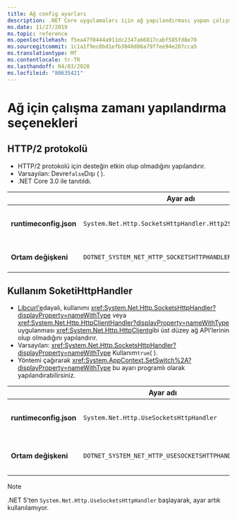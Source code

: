 ```yaml
---
title: Ağ config ayarları
description: .NET Core uygulamaları için ağ yapılandırması yapan çalışma zamanı ayarları hakkında bilgi edinin.
ms.date: 11/27/2019
ms.topic: reference
ms.openlocfilehash: f5ea47f0444a911dc2347a66817cabf585fd8e70
ms.sourcegitcommit: 1c1a1f9ec0bd1efb3040d86a79f7ee94e207cca5
ms.translationtype: MT
ms.contentlocale: tr-TR
ms.lasthandoff: 04/03/2020
ms.locfileid: "80635421"
---
```

# <a name="run-time-configuration-options-for-networking"></a>Ağ için çalışma zamanı yapılandırma seçenekleri

## <a name="http2-protocol"></a>HTTP/2 protokolü

- HTTP/2 protokolü için desteğin etkin olup olmadığını yapılandırır.
- Varsayılan: Devre`false`Dışı ( ).
- .NET Core 3.0 ile tanıtıldı.

| | Ayar adı | Değerler |
| - | - | - |
| **runtimeconfig.json** | `System.Net.Http.SocketsHttpHandler.Http2Support` | `false`- engelli<br/>`true`- etkin |
| **Ortam değişkeni** | `DOTNET_SYSTEM_NET_HTTP_SOCKETSHTTPHANDLER_HTTP2SUPPORT` | `0`- engelli<br/>`1`- etkin |

## <a name="usesocketshttphandler"></a>Kullanım SoketiHttpHandler

- [Libcurl'e](https://curl.haxx.se/libcurl/)dayalı, kullanımı <xref:System.Net.Http.SocketsHttpHandler?displayProperty=nameWithType> veya <xref:System.Net.Http.HttpClientHandler?displayProperty=nameWithType> uygulanması <xref:System.Net.Http.HttpClient>gibi üst düzey ağ API'lerinin olup olmadığını yapılandırır.
- Varsayılan: <xref:System.Net.Http.SocketsHttpHandler?displayProperty=nameWithType> Kullanım`true`( ).
- Yöntemi çağırarak <xref:System.AppContext.SetSwitch%2A?displayProperty=nameWithType> bu ayarı programlı olarak yapılandırabilirsiniz.

| | Ayar adı | Değerler |
| - | - | - |
| **runtimeconfig.json** | `System.Net.Http.UseSocketsHttpHandler` | `true`- kullanımını sağlar<xref:System.Net.Http.SocketsHttpHandler><br/>`false`- kullanımını sağlar<xref:System.Net.Http.HttpClientHandler> |
| **Ortam değişkeni** | `DOTNET_SYSTEM_NET_HTTP_USESOCKETSHTTPHANDLER` | `1`- kullanımını sağlar<xref:System.Net.Http.SocketsHttpHandler><br/>`0`- kullanımını sağlar<xref:System.Net.Http.HttpClientHandler> |

> [!NOTE]
> .NET 5'ten `System.Net.Http.UseSocketsHttpHandler` başlayarak, ayar artık kullanılamıyor.
